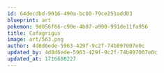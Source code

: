 ```yaml
---
id: 64decdbd-9016-490a-bc00-79ce251add03
blueprint: art
pokemon: 9d056f66-c90e-4b07-a990-991de11fa956
title: Cofagrigus
image: art/563.png
author: 4d8d6ede-5963-429f-9c2f-74b897007e0c
updated_by: 4d8d6ede-5963-429f-9c2f-74b897007e0c
updated_at: 1716680227
---
```

